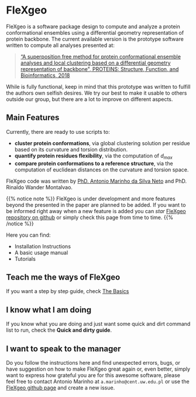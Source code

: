 # FleXgeo

FleXgeo is a software package design to compute and analyze a protein conformational ensembles using a differential geometry representation of protein backbone. The current available version is the prototype software written to compute all analyses presented at:

> [“A superposition free method for protein conformational ensemble analyses and local clustering based on a differential geometry representation of backbone", PROTEINS: Structure, Function, and Bioinformatics, 2018](https://onlinelibrary.wiley.com/doi/abs/10.1002/prot.25652)

While is fully functional, keep in mind that this prototype was written to fulfill the authors own selfish desires. We try our best to make it usable to others outside our group, but there are a lot to improve on different aspects.


## Main Features

Currently, there are ready to use scripts to:

  * **cluster protein conformations**, via global clustering solution per residue based on its curvature and torsion distribution.
  * **quantify protein residues flexibility**, via the computation of $d_{max}$
  * **compare protein conformations to a reference structure**, via the computation of euclidean distances on the curvature and torsion space.

FleXgeo code was written by [PhD. Antonio Marinho da Silva Neto](https://amarinhosn.github.io/) and PhD. Rinaldo Wander Montalvao.

{{% notice note %}}
FleXgeo is under development and more features beyond the presented in the paper are planned to be added. If you want to be informed right away when a new feature is added you can *star* [FleXgeo repository on github](https://github.com/AMarinhoSN/FleXgeo) or simply check this page from time to time.
{{% /notice %}}


Here you can find:

* Installation Instructions
* A basic usage manual
* Tutorials

## Teach me the ways of FleXgeo
If you want a step by step guide, check [The Basics](./basics/)


## I know what I am doing
If you know what you are doing and just want some quick and dirt command list to run, check the **Quick and dirty guide**.

## I want to speak to the manager
Do you follow the instructions here and find unexpected errors, bugs, or have suggestion on how to make FleXgeo great again or, even better, simply want to express how grateful you are for this awesome software, please feel free to contact Antonio Marinho at `a.marinho@cent.uw.edu.pl` or use the [FleXgeo github page](https://github.com/AMarinhoSN/FleXgeo) and create a new issue.
